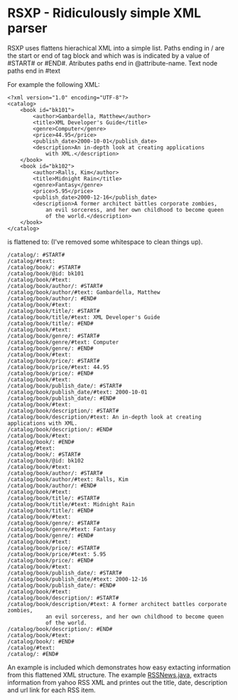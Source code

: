 # RSXP - Ridiculously simple XML parser

RSXP uses flattens hierachical XML into a simple list. Paths ending in / are the start or end of tag block and which was is indicated by a value of #START# or #END#. Atributes paths end in @attribute-name. Text node paths end in #text

For example the following XML:

    <?xml version="1.0" encoding="UTF-8"?>
    <catalog>
        <book id="bk101">
            <author>Gambardella, Matthew</author>
            <title>XML Developer's Guide</title>
            <genre>Computer</genre>
            <price>44.95</price>
            <publish_date>2000-10-01</publish_date>
            <description>An in-depth look at creating applications 
                with XML.</description>
        </book>
        <book id="bk102">
            <author>Ralls, Kim</author>
            <title>Midnight Rain</title>
            <genre>Fantasy</genre>
            <price>5.95</price>
            <publish_date>2000-12-16</publish_date>
            <description>A former architect battles corporate zombies, 
                an evil sorceress, and her own childhood to become queen 
                of the world.</description>
        </book>
    </catalog>

is flattened to:  (I've removed some whitespace to clean things up).

    /catalog/: #START#
    /catalog/#text: 
    /catalog/book/: #START#
    /catalog/book/@id: bk101
    /catalog/book/#text: 
    /catalog/book/author/: #START#
    /catalog/book/author/#text: Gambardella, Matthew
    /catalog/book/author/: #END#
    /catalog/book/#text: 
    /catalog/book/title/: #START#
    /catalog/book/title/#text: XML Developer's Guide
    /catalog/book/title/: #END#
    /catalog/book/#text: 
    /catalog/book/genre/: #START#
    /catalog/book/genre/#text: Computer
    /catalog/book/genre/: #END#
    /catalog/book/#text: 
    /catalog/book/price/: #START#
    /catalog/book/price/#text: 44.95
    /catalog/book/price/: #END#
    /catalog/book/#text: 
    /catalog/book/publish_date/: #START#
    /catalog/book/publish_date/#text: 2000-10-01
    /catalog/book/publish_date/: #END#
    /catalog/book/#text: 
    /catalog/book/description/: #START#
    /catalog/book/description/#text: An in-depth look at creating applications with XML.
    /catalog/book/description/: #END#
    /catalog/book/#text: 
    /catalog/book/: #END#
    /catalog/#text: 
    /catalog/book/: #START#
    /catalog/book/@id: bk102
    /catalog/book/#text: 
    /catalog/book/author/: #START#
    /catalog/book/author/#text: Ralls, Kim
    /catalog/book/author/: #END#
    /catalog/book/#text: 
    /catalog/book/title/: #START#
    /catalog/book/title/#text: Midnight Rain
    /catalog/book/title/: #END#
    /catalog/book/#text: 
    /catalog/book/genre/: #START#
    /catalog/book/genre/#text: Fantasy
    /catalog/book/genre/: #END#
    /catalog/book/#text: 
    /catalog/book/price/: #START#
    /catalog/book/price/#text: 5.95
    /catalog/book/price/: #END#
    /catalog/book/#text: 
    /catalog/book/publish_date/: #START#
    /catalog/book/publish_date/#text: 2000-12-16
    /catalog/book/publish_date/: #END#
    /catalog/book/#text: 
    /catalog/book/description/: #START#
    /catalog/book/description/#text: A former architect battles corporate zombies, 
                an evil sorceress, and her own childhood to become queen 
                of the world.
    /catalog/book/description/: #END#
    /catalog/book/#text:     
    /catalog/book/: #END#
    /catalog/#text: 
    /catalog/: #END#

An example is included which demonstrates how easy extacting information from this flattened XML structure. The example [RSSNews.java](src/ian/xml/RSSNews.java), extracts information from yahoo RSS XML and printes out the title, date, description and url link for each RSS item.
